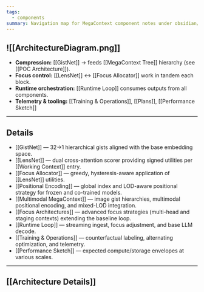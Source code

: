 ```yaml
---
tags:
  - components
summary: Navigation map for MegaContext component notes under obsidian/architecture/components/.
---
```

![[ArchitectureDiagram.png]]
---

- **Compression:** [[GistNet]] → feeds [[MegaContext Tree]] hierarchy (see [[POC Architecture]]).
- **Focus control:** [[LensNet]] ↔ [[Focus Allocator]] work in tandem each block.
- **Runtime orchestration:** [[Runtime Loop]] consumes outputs from all components.
- **Telemetry & tooling:** [[Training & Operations]], [[Plans]], [[Performance Sketch]]

---
## Details
- [[GistNet]] — 32→1 hierarchical gists aligned with the base embedding space.
- [[LensNet]] — dual cross-attention scorer providing signed utilities per [[Working Context]] entry.
- [[Focus Allocator]] — greedy, hysteresis-aware application of [[LensNet]] utilities.
- [[Positional Encoding]] — global index and LOD-aware positional strategy for frozen and co-trained models.
- [[Multimodal MegaContext]] — image gist hierarchies, multimodal positional encoding, and mixed-LOD integration.
- [[Focus Architectures]] — advanced focus strategies (multi-head and staging contexts) extending the baseline loop.
- [[Runtime Loop]] — streaming ingest, focus adjustment, and base LLM decode.
- [[Training & Operations]] — counterfactual labeling, alternating optimization, and telemetry.
- [[Performance Sketch]] — expected compute/storage envelopes at various scales.

---
## [[Architecture Details]]
